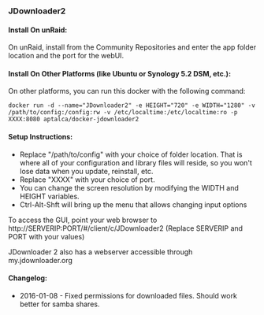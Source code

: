 ### JDownloader2

#### Install On unRaid:

On unRaid, install from the Community Repositories and enter the app folder location and the port for the webUI.


#### Install On Other Platforms (like Ubuntu or Synology 5.2 DSM, etc.):

On other platforms, you can run this docker with the following command:

```
docker run -d --name="JDownloader2" -e HEIGHT="720" -e WIDTH="1280" -v /path/to/config:/config:rw -v /etc/localtime:/etc/localtime:ro -p XXXX:8080 aptalca/docker-jdownloader2
```

#### Setup Instructions:

- Replace "/path/to/config" with your choice of folder location. That is where all of your configuration and library files will reside, so you won't lose data when you update, reinstall, etc.
- Replace "XXXX" with your choice of port.
- You can change the screen resolution by modifying the WIDTH and HEIGHT variables.
- Ctrl-Alt-Shft will bring up the menu that allows changing input options

To access the GUI, point your web browser to http://SERVERIP:PORT/#/client/c/JDownloader2 (Replace SERVERIP and PORT with your values)

JDownloader 2 also has a webserver accessible through my.jdownloader.org

#### Changelog: 
- 2016-01-08 - Fixed permissions for downloaded files. Should work better for samba shares.
